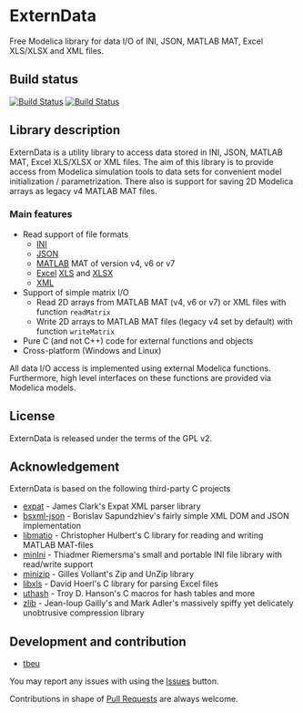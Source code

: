 # ExternData
Free Modelica library for data I/O of INI, JSON, MATLAB MAT, Excel XLS/XLSX and XML files.

## Build status
[![Build Status](https://drone.io/github.com/tbeu/ExternData/status.png)](https://drone.io/github.com/tbeu/ExternData/latest)
[![Build Status](https://travis-ci.org/tbeu/ExternData.svg?branch=master)](https://travis-ci.org/tbeu/ExternData)

## Library description
ExternData is a utility library to access data stored in INI, JSON, MATLAB MAT, Excel XLS/XLSX or XML files.
The aim of this library is to provide access from Modelica simulation tools to data sets
for convenient model initialization / parametrization.
There also is support for saving 2D Modelica arrays as legacy v4 MATLAB MAT files.

### Main features
* Read support of file formats
  * [INI](https://en.wikipedia.org/wiki/INI_file)
  * [JSON](https://en.wikipedia.org/wiki/JSON)
  * [MATLAB](https://en.wikipedia.org/wiki/MATLAB) MAT of version v4, v6 or v7
  * [Excel](https://en.wikipedia.org/wiki/Microsoft_Excel) [XLS](https://en.wikipedia.org/wiki/Microsoft_Excel#Binary) and [XLSX](https://en.wikipedia.org/wiki/Microsoft_Excel#XML_Spreadsheet)
  * [XML](https://en.wikipedia.org/wiki/XML)
* Support of simple matrix I/O
  * Read 2D arrays from MATLAB MAT (v4, v6 or v7) or XML files with function `readMatrix`
  * Write 2D arrays to MATLAB MAT files (legacy v4 set by default) with function `writeMatrix`
* Pure C (and not C++) code for external functions and objects
* Cross-platform (Windows and Linux)

All data I/O access is implemented using external Modelica functions. Furthermore, high level interfaces
on these functions are provided via Modelica models.

## License
ExternData is released under the terms of the GPL v2.

## Acknowledgement
ExternData is based on the following third-party C projects
* [expat](http://sourceforge.net/projects/expat) -
James Clark's Expat XML parser library
* [bsxml-json](https://github.com/bsapundzhiev/bsxml-json) -
Borislav Sapundzhiev's fairly simple XML DOM and JSON implementation
* [libmatio](http://sourceforge.net/projects/matio) -
Christopher Hulbert's C library for reading and writing MATLAB MAT-files
* [minIni](https://github.com/compuphase/minIni) -
Thiadmer Riemersma's small and portable INI file library with read/write support
* [minizip](http://www.winimage.com/zLibDll/minizip.html) -
Gilles Vollant's Zip and UnZip library
* [libxls](http://sourceforge.net/projects/libxls) -
David Hoerl's C library for parsing Excel files
* [uthash](https://github.com/troydhanson/uthash) -
Troy D. Hanson's C macros for hash tables and more
* [zlib](https://github.com/madler/zlib) -
Jean-loup Gailly's and Mark Adler's massively spiffy yet delicately unobtrusive compression library

## Development and contribution
* [tbeu](https://github.com/tbeu)

You may report any issues with using the [Issues](../../issues) button.

Contributions in shape of [Pull Requests](../../pulls) are always welcome.
